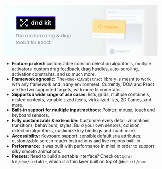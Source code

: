 <p align="center">
  <a href="https://dndkit.com">
    <img alt="@dnd-kit – the modern drag & drop toolkit for React" src=".github/assets/dnd-kit-hero-banner.svg">
  </a>
</p>

- **Feature packed:** customizable collision detection algorithms, multiple activators, custom drag feedback, drag handles, auto-scrolling, activation constraints, and so much more.
- **Framework agnostic:** The `@dnd-kit/abstract` library is meant to work with any framework and in any environment. Currently, DOM and React are the two supported targets, with more to come later.
- **Supports a wide range of use cases:** lists, grids, multiple containers, nested contexts, variable sized items, virtualized lists, 2D Games, and more.
- **Built-in support for multiple input methods:** Pointer, mouse, touch and keyboard sensors.
- **Fully customizable & extensible:** Customize every detail: animations, transitions, behaviours, styles. Build your own sensors, collision detection algorithms, customize key bindings and much more.
- **Accessibility:** Keyboard support, sensible default aria attributes, customizable screen reader instructions and live regions built-in.
- **Performance:** It was built with performance in mind in order to support silky smooth animations.
- **Presets:** Need to build a sortable interface? Check out `@dnd-kit/dom/sortable`, which is a thin layer built on top of `@dnd-kit/dom`.
